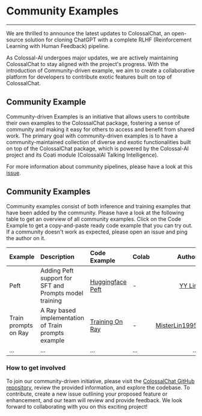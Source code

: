 # Community Examples
---
We are thrilled to announce the latest updates to ColossalChat, an open-source solution for cloning ChatGPT with a complete RLHF (Reinforcement Learning with Human Feedback) pipeline.

As Colossal-AI undergoes major updates, we are actively maintaining ColossalChat to stay aligned with the project's progress. With the introduction of Community-driven example, we aim to create a collaborative platform for developers to contribute exotic features built on top of ColossalChat.

## Community Example

Community-driven Examples is an initiative that allows users to contribute their own examples to the ColossalChat package, fostering a sense of community and making it easy for others to access and benefit from shared work. The primary goal with community-driven examples is to have a community-maintained collection of diverse and exotic functionalities built on top of the ColossalChat package, which is powered by the Colossal-AI project and its Coati module (ColossalAI Talking Intelligence).

For more information about community pipelines, please have a look at this [issue](https://github.com/hpcaitech/ColossalAI/issues/3487).

## Community Examples

Community examples consist of both inference and training examples that have been added by the community. Please have a look at the following table to get an overview of all community examples. Click on the Code Example to get a copy-and-paste ready code example that you can try out. If a community doesn't work as expected, please open an issue and ping the author on it.

| Example                                | Description                                                                                                                                                                                                                                                                                                                                                                                                                                                                                              | Code Example                                                      | Colab                                                                                                                                                                                                              |                                                     Author |
|:---------------------------------------|:---------------------------------------------------------------------------------------------------------------------------------------------------------------------------------------------------------------------------------------------------------------------------------------------------------------------------------------------------------------------------------------------------------------------------------------------------------------------------------------------------------|:------------------------------------------------------------------|:-------------------------------------------------------------------------------------------------------------------------------------------------------------------------------------------------------------------|-----------------------------------------------------------:|
| Peft           | Adding Peft support for SFT and Prompts model training                                                                                                                                                                                                                                                                                                                                                                                                                                   | [Huggingface Peft](https://github.com/hpcaitech/ColossalAI/tree/main/applications/Chat/examples/community/peft)     | - |             [YY Lin](https://github.com/yynil) |
| Train prompts on Ray           | A Ray based implementation of Train prompts example                                                                                                                                                                                                                                                                                                                                                                                                                                   | [Training On Ray](https://github.com/hpcaitech/ColossalAI/tree/main/applications/Chat/examples/community/ray)     | - |             [MisterLin1995](https://github.com/MisterLin1995) |
|...|...|...|...|...|

### How to get involved
To join our community-driven initiative, please visit the [ColossalChat GitHub repository](https://github.com/hpcaitech/ColossalAI/tree/main/applications/Chat/examples), review the provided information, and explore the codebase. To contribute, create a new issue outlining your proposed feature or enhancement, and our team will review and provide feedback. We look forward to collaborating with you on this exciting project!
